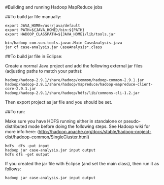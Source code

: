 
#Building and running Hadoop MapReduce jobs

##To build jar file manually:

```
export JAVA_HOME=/usr/java/default
export PATH=${JAVA_HOME}/bin:${PATH}
export HADOOP_CLASSPATH=${JAVA_HOME}/lib/tools.jar

bin/hadoop com.sun.tools.javac.Main CaseAnalysis.java
jar cf case-analysis.jar CaseAnalysis*.class
```

##To build jar file in Eclipse:

Create a normal Java project and add the following external jar files (adjusting paths to match your
paths):

```
hadoop/hadoop-2.9.1/share/hadoop/common/hadoop-common-2.9.1.jar
hadoop/hadoop-2.9.1/share/hadoop/mapreduce/hadoop-mapreduce-client-core-2.9.1.jar
hadoop/hadoop-2.9.1/share/hadoop/hdfs/lib/commons-cli-1.2.jar
```

Then export project as jar file and you should be set.

##To run:

Make sure you have HDFS running either in standalone or pseudo-distributed mode before doing
the following steps. See Hadoop wiki for more info here:
(http://hadoop.apache.org/docs/stable/hadoop-project-dist/hadoop-common/SingleCluster.html)

```
hdfs  dfs -put input
hadoop jar case-analysis.jar input output
hdfs dfs -get output
```

If you created the jar file with Eclipse (and set the main class), then run it as follows:

```
hadoop jar case-analysis.jar input output
```

